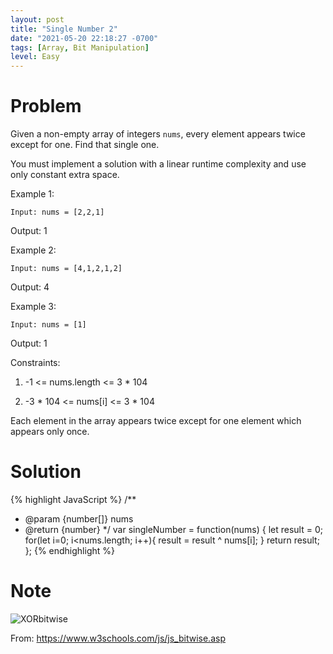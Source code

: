 ```yaml
---
layout: post
title: "Single Number 2"
date: "2021-05-20 22:18:27 -0700"
tags: [Array, Bit Manipulation]
level: Easy
---
```


# Problem

Given a non-empty array of integers `nums`, every element appears twice except for one. Find that single one.

You must implement a solution with a linear runtime complexity and use only constant extra space.

Example 1:

`Input: nums = [2,2,1]`

Output: 1

Example 2:

`Input: nums = [4,1,2,1,2]`

Output: 4

Example 3:

`Input: nums = [1]`

Output: 1

Constraints:

1. -1 <= nums.length <= 3 * 104

2. -3 * 104 <= nums[i] <= 3 * 104

Each element in the array appears twice except for one element which appears only once.

# Solution

{% highlight JavaScript %}
/**
 * @param {number[]} nums
 * @return {number}
 */
var singleNumber = function(nums) {
    let result = 0;
    for(let i=0; i<nums.length; i++){
        result = result ^ nums[i];
    }
    return result;
};
{% endhighlight %}

# Note

![XORbitwise](/pic/XORbitwise.PNG)

From: https://www.w3schools.com/js/js_bitwise.asp

